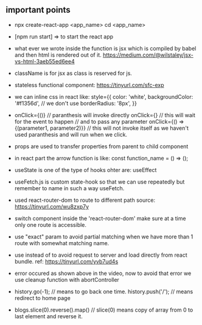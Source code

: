 ## important points

-  npx create-react-app <app_name>
   cd <app_name>
-  [npm run start] => to start the react app
-  what ever we wrote inside the function is jsx which is compiled by babel and then html is rendered out of it.
   https://medium.com/@wilstaley/jsx-vs-html-3aeb55ed6ee4

-  className is for jsx as class is reserved for js.
-  stateless functional component: https://tinyurl.com/sfc-exp
-  we can inline css in react like:
   style={{
    			color: 'white',
    			backgroundColor: '#f1356d',   // we don't use
    			borderRadius: '8px',
    		}}
-  onClick={<function>()} // paranthesis will invoke directly
   onClick={<function>} // this will wait for the event to happen
   // and to pass any parameter
   onClick={() => {<function>(parameter1, parameter2)}}
   // this will not invoke itself as we haven't used paranthesis and will run when we click.

-  props are used to transfer properties from parent to child component
-  in react part the arrow function is like: const function_name = () => ();
-  useState is one of the type of hooks ohter are: useEffect

-  useFetch.js is custom state-hook so that we can use repeatedly but remember to name in such a way useFetch.
-  used react-router-dom to route to different path
   source: https://tinyurl.com/wu8zxp7y

-  switch component inside the 'react-router-dom' make sure at a time only one route is accessible.
-  use "exact" param to avoid partial matching when we have more than 1 route with somewhat matching name.
-  use <Link> instead of <a> to avoid request to server and load directly from react bundle.
   ref: https://tinyurl.com/yvb7ud4s
-  error occured as shown above in the video, now to avoid that error we use cleanup function with abortController
-  history.go(-1); // means to go back one time.
   history.push('/'); // means redirect to home page
-  blogs.slice(0).reverse().map() // slice(0) means copy of array from 0 to last element and reverse it.
